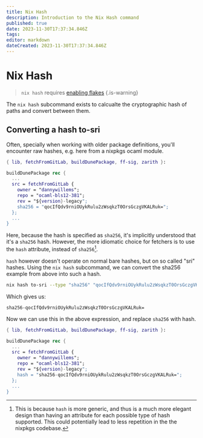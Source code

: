 ```yaml
---
title: Nix Hash
description: Introduction to the Nix Hash command
published: true
date: 2023-11-30T17:37:34.846Z
tags: 
editor: markdown
dateCreated: 2023-11-30T17:37:34.846Z
---
```


# Nix Hash
> `nix hash` requires [enabling flakes](/nix/how-to/experimental-features)
{.is-warning}

The `nix hash` subcommand exists to calcualte the cryptographic hash of paths and convert between them.

## Converting a hash to-sri

Often, specially when working with older package definitions, you'll encounter raw hashes, e.g. here from a nixpkgs ocaml module.

```nix
{ lib, fetchFromGitLab, buildDunePackage, ff-sig, zarith }:

buildDunePackage rec {
  ...
  src = fetchFromGitLab {
    owner = "dannywillems";
    repo = "ocaml-bls12-381";
    rev = "${version}-legacy";
    sha256 = "qocIfQdv9rniOUykRulu2zWsqkzT0OrsGczgVKALRuk=";
  };
  ...
}
```

Here, because the hash is specified as `sha256`, it's implicitly understood that it's a `sha256` hash.  However, the more idiomatic choice for fetchers is to use the `hash` attribute, instead of `sha256`[^1]. 

`hash` however doesn't operate on normal bare hashes, but on so called "sri" hashes. Using the `nix hash` subcommand, we can convert the sha256 example from above into such a hash.

```bash
nix hash to-sri --type "sha256" "qocIfQdv9rniOUykRulu2zWsqkzT0OrsGczgVKALRuk="
```

Which gives us:

```
sha256-qocIfQdv9rniOUykRulu2zWsqkzT0OrsGczgVKALRuk=
```

Now we can use this in the above expression, and replace `sha256` with hash.


```nix
{ lib, fetchFromGitLab, buildDunePackage, ff-sig, zarith }:

buildDunePackage rec {
  ...
  src = fetchFromGitLab {
    owner = "dannywillems";
    repo = "ocaml-bls12-381";
    rev = "${version}-legacy";
    hash = "sha256-qocIfQdv9rniOUykRulu2zWsqkzT0OrsGczgVKALRuk=";
  };
  ...
}
```

[^1]: This is because `hash` is more generic, and thus is a much more elegant design than having an attribute for each possible type of hash supported. This could potentially lead to less repetition in the the nixpkgs codebase.
